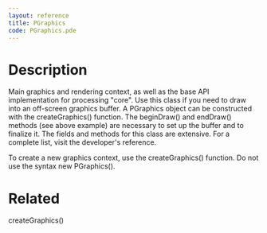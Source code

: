 ```yaml
---
layout: reference
title: PGraphics
code: PGraphics.pde
---
```


# Description

Main graphics and rendering context, as well as the base API implementation for processing "core". Use this class if you need to draw into an off-screen graphics buffer. A PGraphics object can be constructed with the createGraphics() function. The beginDraw() and endDraw() methods (see above example) are necessary to set up the buffer and to finalize it. The fields and methods for this class are extensive. For a complete list, visit the developer's reference.

To create a new graphics context, use the createGraphics() function. Do not use the syntax new PGraphics(). 

# Related

createGraphics()
